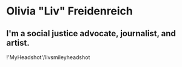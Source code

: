 # Olivia "Liv" Freidenreich
## I'm a social justice advocate, journalist, and artist. 
!'MyHeadshot'/livsmileyheadshot
